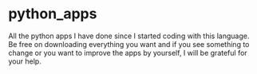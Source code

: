 # python_apps
All the python apps I have done since I started coding with this language. Be free on downloading everything you want and if you see something to change or you want to improve the apps by yourself, I will be grateful for your help.
